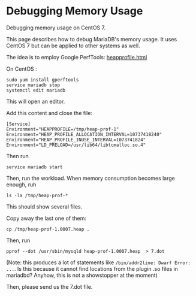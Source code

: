 
# Debugging Memory Usage

Debugging memory usage on CentOS 7.


This page describes how to debug MariaDB's memory usage. It uses CentOS 7 but can be applied to other systems as well.


The idea is to employ Google PerfTools: [heapprofile.html](https://gperftools.github.io/gperftools/heapprofile.html)


On CentOS :


```
sudo yum install gperftools 
service mariadb stop
systemctl edit mariadb
```

This will open an editor.


Add this content and close the file:


```
[Service]
Environment="HEAPPROFILE=/tmp/heap-prof-1"
Environment="HEAP_PROFILE_ALLOCATION_INTERVAL=10737418240"
Environment="HEAP_PROFILE_INUSE_INTERVAL=1073741824"
Environment="LD_PRELOAD=/usr/lib64/libtcmalloc.so.4"
```

Then run


```
service mariadb start
```

Then, run the workload. When memory consumption becomes large enough, ruh


```
ls -la /tmp/heap-prof-*
```

This should show several files.


Copy away the last one of them:


```
cp /tmp/heap-prof-1.0007.heap .
```

Then, run


```
pprof --dot /usr/sbin/mysqld heap-prof-1.0007.heap  > 7.dot
```

(Note: this produces a lot of statements like `/bin/addr2line: Dwarf Error: ...`. Is this because it cannot find locations from the plugin .so files in mariadbd? Anyhow, this is not a showstopper at the moment)


Then, please send us the 7.dot file.

